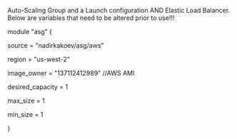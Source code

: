 Auto-Scaling Group and a Launch configuration AND  Elastic Load Balancer. Below are variables that need to be altered prior to use!!!

module "asg" {

source  = "nadirkakoev/asg/aws"

region = "us-west-2"

image_owner = "137112412989"            //AWS AMI

desired_capacity = 1

max_size = 1

min_size = 1

}
